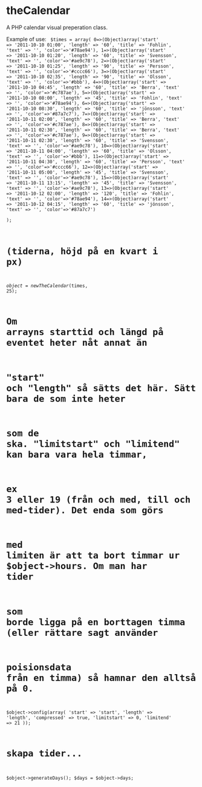 theCalendar
===========

A PHP calendar visual preperation class. 


Example of use:
<code>
$times = array(
    		0=>(Object)array('start' => '2011-10-10 01:00', 'length' => '60', 'title' => 'Fohlin', 'text' => '', 'color'=>'#78ae94'),
    		1=>(Object)array('start' => '2011-10-10 01:20', 'length' => '60', 'title' => 'Svensson', 'text' => '', 'color'=>'#ae9c78'),
    		2=>(Object)array('start' => '2011-10-10 01:25', 'length' => '90', 'title' => 'Persson', 'text' => '', 'color'=>'#cccc66'),
    		3=>(Object)array('start' => '2011-10-10 02:35', 'length' => '90', 'title' => 'Olsson', 'text' => '', 'color'=>'#bbb'),
    		4=>(Object)array('start' => '2011-10-10 04:45', 'length' => '60', 'title' => 'Berra', 'text' => '', 'color'=>'#c787ae'),
    		5=>(Object)array('start' => '2011-10-10 08:00', 'length' => '45', 'title' => 'Fohlin', 'text' => '', 'color'=>'#78ae94'),
    		6=>(Object)array('start' => '2011-10-10 08:30', 'length' => '60', 'title' => 'jönsson', 'text' => '', 'color'=>'#87a7c7'),
    		7=>(Object)array('start' => '2011-10-11 02:00', 'length' => '60', 'title' => 'Berra', 'text' => '', 'color'=>'#c787ae'),
    		8=>(Object)array('start' => '2011-10-11 02:30', 'length' => '60', 'title' => 'Berra', 'text' => '', 'color'=>'#c787ae'),
    		9=>(Object)array('start' => '2011-10-11 02:30', 'length' => '60', 'title' => 'Svensson', 'text' => '', 'color'=>'#ae9c78'),
    		10=>(Object)array('start' => '2011-10-11 04:00', 'length' => '60', 'title' => 'Olsson', 'text' => '', 'color'=>'#bbb'),
			11=>(Object)array('start' => '2011-10-11 04:30', 'length' => '60', 'title' => 'Persson', 'text' => '', 'color'=>'#cccc66'),
			12=>(Object)array('start' => '2011-10-11 05:00', 'length' => '45', 'title' => 'Svensson', 'text' => '', 'color'=>'#ae9c78'),
			15=>(Object)array('start' => '2011-10-11 13:15', 'length' => '45', 'title' => 'Svensson', 'text' => '', 'color'=>'#ae9c78'),
			13=>(Object)array('start' => '2011-10-12 02:00', 'length' => '120', 'title' => 'Fohlin', 'text' => '', 'color'=>'#78ae94'),
			14=>(Object)array('start' => '2011-10-12 04:15', 'length' => '60', 'title' => 'jönsson', 'text' => '', 'color'=>'#87a7c7')		
);
	
# (tiderna, höjd på en kvart i px)	
$object = new TheCalendar($times, 25);	

# Om arrayns starttid och längd på eventet heter nåt annat än
# "start" och "length" så sätts det här. Sätt bara de som inte heter 
# som de ska. "limitstart" och "limitend" kan bara vara hela timmar, 
# ex 3 eller 19 (från och med, till och med-tider). Det enda som görs
# med limiten är att ta bort timmar ur $object->hours. Om man har tider
# som borde ligga på en borttagen timma (eller rättare sagt använder
# poisionsdata från en timma) så hamnar den alltså på 0.
$object->config(array(
	'start' => 'start', 
	'length' => 'length', 
	'compressed' => true, 
	'limitstart' => 0, 
	'limitend' => 21
));

# skapa tider...
$object->generateDays();
$days = $object->days;
</code>